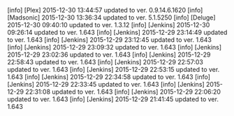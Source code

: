 [info] [Plex] 2015-12-30 13:44:57 updated to ver. 0.9.14.6.1620
[info] [Madsonic] 2015-12-30 13:36:34 updated to ver. 5.1.5250
[info] [Deluge] 2015-12-30 09:40:10 updated to ver. 1.3.12
[info] [Jenkins] 2015-12-30 09:26:14 updated to ver. 1.643
[info] [Jenkins] 2015-12-29 23:14:49 updated to ver. 1.643
[info] [Jenkins] 2015-12-29 23:12:45 updated to ver. 1.643
[info] [Jenkins] 2015-12-29 23:09:32 updated to ver. 1.643
[info] [Jenkins] 2015-12-29 23:02:36 updated to ver. 1.643
[info] [Jenkins] 2015-12-29 22:58:43 updated to ver. 1.643
[info] [Jenkins] 2015-12-29 22:57:03 updated to ver. 1.643
[info] [Jenkins] 2015-12-29 22:53:15 updated to ver. 1.643
[info] [Jenkins] 2015-12-29 22:34:58 updated to ver. 1.643
[info] [Jenkins] 2015-12-29 22:33:45 updated to ver. 1.643
[info] [Jenkins] 2015-12-29 22:31:08 updated to ver. 1.643
[info] [Jenkins] 2015-12-29 22:06:20 updated to ver. 1.643
[info] [Jenkins] 2015-12-29 21:41:45 updated to ver. 1.643
